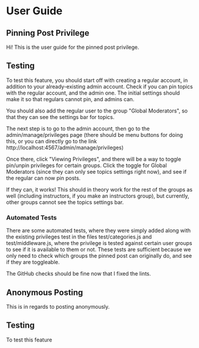 # User Guide

## Pinning Post Privilege

Hi! This is the user guide for the pinned post privilege.

## Testing

To test this feature, you should start off with creating a regular account, in addition to your already-existing admin account. Check if you can pin topics with the regular account, and the admin one. The initial settings should make it so that regulars cannot pin, and admins can.

You should also add the regular user to the group "Global Moderators", so that they can see the settings bar for topics.

The next step is to go to the admin account, then go to the admin/manage/privileges page (there should be menu buttons for doing this, or you can directly go to the link http://localhost:4567/admin/manage/privileges)

Once there, click "Viewing Privileges", and there will be a way to toggle pin/unpin privileges for certain groups. Click the toggle for Global Moderators (since they can only see topics settings right now), and see if the regular can now pin posts.

If they can, it works! This should in theory work for the rest of the groups as well (including instructors, if you make an instructors group), but currently, other groups cannot see the topics settings bar.

### Automated Tests

There are some automated tests, where they were simply added along with the existing privileges test in the files test/categories.js and test/middleware.js, where the privilege is tested against certain user groups to see if it is available to them or not. These tests are sufficient because we only need to check which groups the pinned post can originally do, and see if they are toggleable.

The GitHub checks should be fine now that I fixed the lints.

## Anonymous Posting

This is in regards to posting anonymously.

## Testing

To test this feature

